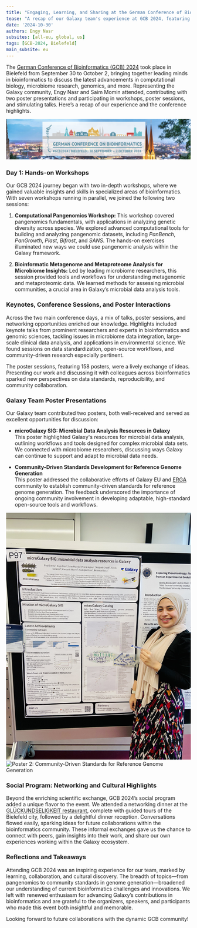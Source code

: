 ```yaml
---
title: "Engaging, Learning, and Sharing at the German Conference of Bioinformatics 2024 with the Galaxy Team!"
tease: "A recap of our Galaxy team's experience at GCB 2024, featuring insightful talks, interactive poster sessions, hands-on workshops, and memorable social events!"
date: '2024-10-30'
authors: Engy Nasr
subsites: [all-eu, global, us]
tags: [GCB-2024, Bielefeld]
main_subsite: eu
---
```


The [German Conference of Bioinformatics (GCB) 2024](https://gcb2024.de/) took place in Bielefeld from September 30 to October 2, bringing together leading minds in bioinformatics to discuss the latest advancements in computational biology, microbiome research, genomics, and more. Representing the Galaxy community, Engy Nasr and Saim Momin attended, contributing with two poster presentations and participating in workshops, poster sessions, and stimulating talks. Here’s a recap of our experience and the conference highlights.

![Placeholder for GCB2024 Logo](gcb2024logo.png)

### Day 1: Hands-on Workshops

Our GCB 2024 journey began with two in-depth workshops, where we gained valuable insights and skills in specialized areas of bioinformatics. With seven workshops running in parallel, we joined the following two sessions:

1. **Computational Pangenomics Workshop:** This workshop covered pangenomics fundamentals, with applications in analyzing genetic diversity across species. We explored advanced computational tools for building and analyzing pangenomic datasets, including *PanBench*, *PanGrowth*, *Plast*, *Bifrost*, and *SANS*. The hands-on exercises illuminated new ways we could use pangenomic analysis within the Galaxy framework.

2. **Bioinformatic Metagenome and Metaproteome Analysis for Microbiome Insights:** Led by leading microbiome researchers, this session provided tools and workflows for understanding metagenomic and metaproteomic data. We learned methods for assessing microbial communities, a crucial area in Galaxy’s microbial data analysis tools. 

### Keynotes, Conference Sessions, and Poster Interactions

Across the two main conference days, a mix of talks, poster sessions, and networking opportunities enriched our knowledge. Highlights included keynote talks from prominent researchers and experts in bioinformatics and genomic sciences, tackling issues in microbiome data integration, large-scale clinical data analysis, and applications in environmental science. We found sessions on data standardization, open-source workflows, and community-driven research especially pertinent.

The poster sessions, featuring 158 posters, were a lively exchange of ideas. Presenting our work and discussing it with colleagues across bioinformatics sparked new perspectives on data standards, reproducibility, and community collaboration.

### Galaxy Team Poster Presentations

Our Galaxy team contributed two posters, both well-received and served as excellent opportunities for discussion:

- **microGalaxy SIG: Microbial Data Analysis Resources in Galaxy**  
   This poster highlighted Galaxy's resources for microbial data analysis, outlining workflows and tools designed for complex microbial data sets. We connected with microbiome researchers, discussing ways Galaxy can continue to support and adapt to microbial data needs.

- **Community-Driven Standards Development for Reference Genome Generation**  
   This poster addressed the collaborative efforts of Galaxy EU and [ERGA](https://www.erga-biodiversity.eu/) community to establish community-driven standards for reference genome generation. The feedback underscored the importance of ongoing community involvement in developing adaptable, high-standard open-source tools and workflows.

![Poster 1: microGalaxy SIG](gcb2024poster_microgalaxy.jpg)  
![Poster 2: Community-Driven Standards for Reference Genome Generation](gcb2024poster_referencegenome.png)

### Social Program: Networking and Cultural Highlights

Beyond the enriching scientific exchange, GCB 2024’s social program added a unique flavor to the event. We attended a networking dinner at the [GLÜCKUNDSELIGKEIT restaurant](https://gcb2024.de/Social+Programme.html), complete with guided tours of the Bielefeld city, followed by a delightful dinner reception. Conversations flowed easily, sparking ideas for future collaborations within the bioinformatics community. These informal exchanges gave us the chance to connect with peers, gain insights into their work, and share our own experiences working within the Galaxy ecosystem.

### Reflections and Takeaways

Attending GCB 2024 was an inspiring experience for our team, marked by learning, collaboration, and cultural discovery. The breadth of topics—from pangenomics to community standards in genome generation—broadened our understanding of current bioinformatics challenges and innovations. We left with renewed enthusiasm for advancing Galaxy’s contributions in bioinformatics and are grateful to the organizers, speakers, and participants who made this event both insightful and memorable.

Looking forward to future collaborations with the dynamic GCB community!
